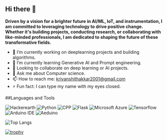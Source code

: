## Hi there 👋
<B>Driven by a vision for a brighter future in AI/ML, IoT, and instrumentation, I am committed to leveraging technology to drive positive change. Whether it's building projects, conducting research, or collaborating with like-minded professionals, I am dedicated to shaping the future of these transformative fields.</B>
- 🔭 I’m currently working on deeplearning projects and building algorithms.
- 🌱 I’m currently learning Generative AI and Prompt engineering.
- 👯 Looking to collaborate on deep learning or AI projects.
- 💬 Ask me about Computer science.
- 📫 How to reach me: kriyanshithakkar2001@gmail.com 
- ⚡ Fun fact: I can type my name with my eyes closed.

##Languages and Tools

![Hackerearth](https://img.shields.io/badge/HackerEarth-%232C3454.svg?&style=for-the-badge&logo=HackerEarth&logoColor=Blue)
![Python](https://img.shields.io/badge/Python-3776AB?style=for-the-badge&logo=python&logoColor=white)
![CPP](https://img.shields.io/badge/C%2B%2B-00599C?style=for-the-badge&logo=c%2B%2B&logoColor=white)
![Flask](https://img.shields.io/badge/Flask-000000?style=for-the-badge&logo=flask&logoColor=white)
![Microsoft Azure](https://img.shields.io/badge/Microsoft_Azure-0089D6?style=for-the-badge&logo=microsoft-azure&logoColor=white)
![Tensorflow](https://img.shields.io/badge/TensorFlow-FF6F00?style=for-the-badge&logo=tensorflow&logoColor=white)
![Arduino IDE](https://img.shields.io/badge/Arduino_IDE-00979D?style=for-the-badge&logo=arduino&logoColor=white)
![Aeduino](https://img.shields.io/badge/Arduino-00979D?style=for-the-badge&logo=Arduino&logoColor=white)


![Top Langs](https://github-readme-stats.vercel.app/api/top-langs/?username=kriyanshi&size_weight=0.5&count_weight=0.5)




[![trophy](https://github-profile-trophy.vercel.app/?username=ryo-ma&theme=onedark)](https://github.com/ryo-ma/github-profile-trophy)
